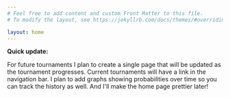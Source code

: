 ```yaml
---
# Feel free to add content and custom Front Matter to this file.
# To modify the layout, see https://jekyllrb.com/docs/themes/#overriding-theme-defaults

layout: home
---
```

**Quick update:**

For future tournaments I plan to create a single page that will be updated as the tournament progresses. Current tournaments will have a link in the navigation bar. I plan to add graphs showing probabilities over time so you can track the history as well. And I'll make the home page prettier later!